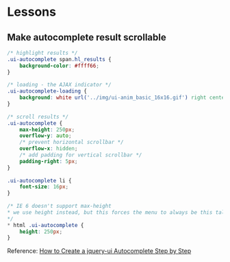 # Lessons

## Make autocomplete result scrollable

```css
/* highlight results */
.ui-autocomplete span.hl_results {
    background-color: #ffff66;
}
 
/* loading - the AJAX indicator */
.ui-autocomplete-loading {
    background: white url('../img/ui-anim_basic_16x16.gif') right center no-repeat;
}
 
/* scroll results */
.ui-autocomplete {
    max-height: 250px;
    overflow-y: auto;
    /* prevent horizontal scrollbar */
    overflow-x: hidden;
    /* add padding for vertical scrollbar */
    padding-right: 5px;
}
 
.ui-autocomplete li {
    font-size: 16px;
}
 
/* IE 6 doesn't support max-height
* we use height instead, but this forces the menu to always be this tall
*/
* html .ui-autocomplete {
    height: 250px;
}
```

Reference: [How to Create a jquery-ui Autocomplete Step by Step](http://www.pontikis.net/blog/jquery-ui-autocomplete-step-by-step)
